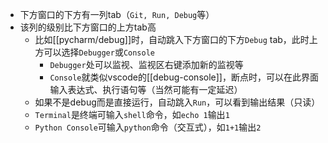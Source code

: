 - 下方窗口的下方有一列tab（`Git, Run, Debug`等）
- 该列的级别比下方窗口的上方tab高
  - 比如[[pycharm/debug]]时，自动跳入下方窗口的下方`Debug` tab，此时上方可以选择`Debugger`或`Console`
    - `Debugger`处可以监视、监视区右键添加新的监视等
    - `Console`就类似vscode的[[debug-console]]，断点时，可以在此界面输入表达式、执行语句等（当然可能有一定延迟）
  - 如果不是debug而是直接运行，自动跳入`Run`，可以看到输出结果（只读）
  - `Terminal`是终端可输入`shell`命令，如`echo 1`输出`1`
  - `Python Console`可输入`python`命令（交互式），如`1+1`输出`2`